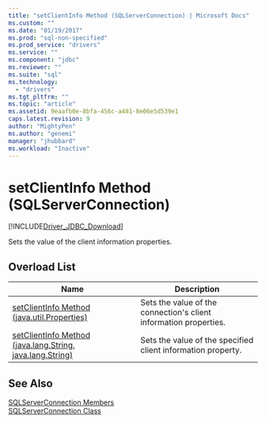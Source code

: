 ```yaml
---
title: "setClientInfo Method (SQLServerConnection) | Microsoft Docs"
ms.custom: ""
ms.date: "01/19/2017"
ms.prod: "sql-non-specified"
ms.prod_service: "drivers"
ms.service: ""
ms.component: "jdbc"
ms.reviewer: ""
ms.suite: "sql"
ms.technology: 
  - "drivers"
ms.tgt_pltfrm: ""
ms.topic: "article"
ms.assetid: 9eaafb0e-8bfa-456c-a481-8e06e5d539e1
caps.latest.revision: 9
author: "MightyPen"
ms.author: "genemi"
manager: "jhubbard"
ms.workload: "Inactive"
---
```

# setClientInfo Method (SQLServerConnection)
[!INCLUDE[Driver_JDBC_Download](../../../includes/driver_jdbc_download.md)]

  Sets the value of the client information properties.  
  
## Overload List  
  
|Name|Description|  
|----------|-----------------|  
|[setClientInfo Method &#40;java.util.Properties&#41;](../../../connect/jdbc/reference/setclientinfo-method-java-util-properties.md)|Sets the value of the connection's client information properties.|  
|[setClientInfo Method &#40;java.lang.String, java.lang.String&#41;](../../../connect/jdbc/reference/setclientinfo-method-java-lang-string-java-lang-string.md)|Sets the value of the specified client information property.|  
  
## See Also  
 [SQLServerConnection Members](../../../connect/jdbc/reference/sqlserverconnection-members.md)   
 [SQLServerConnection Class](../../../connect/jdbc/reference/sqlserverconnection-class.md)  
  
  
